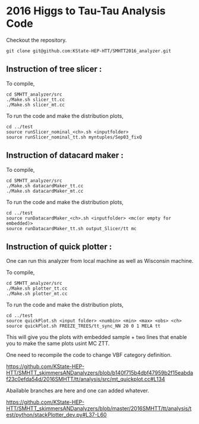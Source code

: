 # 2016 Higgs to Tau-Tau Analysis Code

Checkout the repository.
```
git clone git@github.com:KState-HEP-HTT/SMHTT2016_analyzer.git
```

## Instruction of tree slicer :

To compile,
```
cd SMHTT_analyzer/src
./Make.sh slicer_tt.cc 
./Make.sh slicer_mt.cc 
```

To run the code and make the distribution plots,

```
cd ../test
source runSlicer_nominal_<ch>.sh <inputfolder>
source runSlicer_nominal_tt.sh myntuples/Sep03_fixQ
```



## Instruction of datacard maker :

To compile,
```
cd SMHTT_analyzer/src
./Make.sh datacardMaker_tt.cc 
./Make.sh datacardMaker_mt.cc 
```

To run the code and make the distribution plots,

```
cd ../test
source runDatacardMaker_<ch>.sh <inputfolder> <mc(or empty for embedded)>
source runDatacardMaker_tt.sh output_Slicer/tt mc

```


## Instruction of quick plotter :
One can run this analyzer from local machine as well as Wisconsin machine. 

To compile,
```
cd SMHTT_analyzer/src
./Make.sh plotter_tt.cc 
./Make.sh plotter_mt.cc 
```

To run the code and make the distribution plots,

```
cd ../test
source quickPlot.sh <input folder> <numbin> <min> <max> <obs> <ch> 
source quickPlot.sh FREEZE_TREES/tt_sync_NN 20 0 1 MELA tt
```

This will give you the plots with embedded sample + two lines that enable you to make the same plots usint MC ZTT.


One need to recompile the code to change VBF category definition.

https://github.com/KState-HEP-HTT/SMHTT_skimmersANDanalyzers/blob/b140f715b4dbf47959b2f15eabdaf23c0efda54d/2016SMHTT/tt/analysis/src/mt_quickplot.cc#L134

Abailable branches are here and one can added whatever.

https://github.com/KState-HEP-HTT/SMHTT_skimmersANDanalyzers/blob/master/2016SMHTT/tt/analysis/test/python/stackPlotter_dev.py#L37-L60



